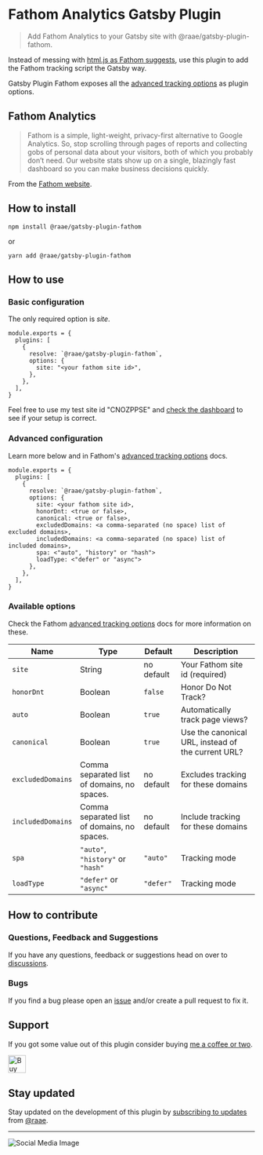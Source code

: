 # Fathom Analytics Gatsby Plugin

> Add Fathom Analytics to your Gatsby site with @raae/gatsby-plugin-fathom.

Instead of messing with [html.js as Fathom suggests](https://usefathom.com/integrations/gatsbyjs), use this plugin to add the Fathom tracking script the Gatsby way.

Gatsby Plugin Fathom exposes all the [advanced tracking options](https://usefathom.com/support/tracking-advanced) as plugin options.

## Fathom Analytics

> Fathom is a simple, light-weight, privacy-first alternative to Google Analytics. So, stop scrolling through pages of reports and collecting gobs of personal data about your visitors, both of which you probably don’t need. Our website stats show up on a single, blazingly fast dashboard so you can make business decisions quickly.

From the [Fathom website](https://usefathom.com/).

## How to install

`npm install @raae/gatsby-plugin-fathom`

or

`yarn add @raae/gatsby-plugin-fathom`

## How to use

### Basic configuration

The only required option is _site_.

```
module.exports = {
  plugins: [
    {
      resolve: `@raae/gatsby-plugin-fathom`,
      options: {
        site: "<your fathom site id>",
      },
    },
  ],
}
```

Feel free to use my test site id "CNOZPPSE" and [check the dashboard](https://app.usefathom.com/share/cnozppse/testing) to see if your setup is correct.

### Advanced configuration

Learn more below and in Fathom's [advanced tracking options](https://usefathom.com/support/tracking-advanced) docs.

```
module.exports = {
  plugins: [
    {
      resolve: `@raae/gatsby-plugin-fathom`,
      options: {
        site: <your fathom site id>,
        honorDnt: <true or false>,
        canonical: <true or false>,
        excludedDomains: <a comma-separated (no space) list of excluded domains>,
        includedDomains: <a comma-separated (no space) list of included domains>,
        spa: <"auto", "history" or "hash">
        loadType: <"defer" or "async">
      },
    },
  ],
}
```

### Available options

Check the Fathom [advanced tracking options](https://usefathom.com/support/tracking-advanced) docs for more information on these.

| Name              | Type                                        | Default    | Description                                        |
| ----------------- | ------------------------------------------- | ---------- | -------------------------------------------------- |
| `site`            | String                                      | no default | Your Fathom site id (required)                     |
| `honorDnt`        | Boolean                                     | `false`    | Honor Do Not Track?                                |
| `auto`            | Boolean                                     | `true`     | Automatically track page views?                    |
| `canonical`       | Boolean                                     | `true`     | Use the canonical URL, instead of the current URL? |
| `excludedDomains` | Comma separated list of domains, no spaces. | no default | Excludes tracking for these domains                |
| `includedDomains` | Comma separated list of domains, no spaces. | no default | Include tracking for these domains                 |
| `spa`             | `"auto"`, `"history"` or `"hash"`           | `"auto"`   | Tracking mode                                      |
| `loadType`        | `"defer"` or `"async"`                      | `"defer"`  | Tracking mode                                      |

## How to contribute

### Questions, Feedback and Suggestions

If you have any questions, feedback or suggestions head on over to [discussions](https://github.com/raae/gatsby-plugin-fathom/discussions).

### Bugs

If you find a bug please open an [issue](https://github.com/raae/gatsby-plugin-fathom/issues) and/or create a pull request to fix it.

## Support

If you got some value out of this plugin consider buying [me a coffee or two](https://ko-fi.com/P5P4OZVX).

<a href='https://ko-fi.com/P5P4OZVX' target='_blank'><img height='36' style='border:0px;height:36px;' src='https://cdn.ko-fi.com/cdn/kofi3.png?v=2' border='0' alt='Buy Me a Coffee at ko-fi.com' /></a>

## Stay updated

Stay updated on the development of this plugin by [subscribing to updates](https://email.raae.codes/plugins) from [@raae](https://twitter.com/raae).

---

![Social Media Image](https://repository-images.githubusercontent.com/330470774/c1567600-6f83-11eb-945c-0aeabdde1844)
